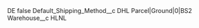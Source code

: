 <?xml version="1.0" encoding="UTF-8"?>
<CustomMetadata xmlns="http://soap.sforce.com/2006/04/metadata" xmlns:xsi="http://www.w3.org/2001/XMLSchema-instance" xmlns:xsd="http://www.w3.org/2001/XMLSchema">
    <label>DE</label>
    <protected>false</protected>
    <values>
        <field>Default_Shipping_Method__c</field>
        <value xsi:type="xsd:string">DHL Parcel|Ground|0|BS2</value>
    </values>
    <values>
        <field>Warehouse__c</field>
        <value xsi:type="xsd:string">HLNL</value>
    </values>
</CustomMetadata>
